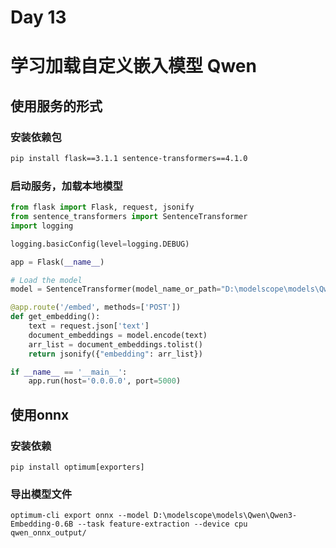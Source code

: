 # Day 13

# 学习加载自定义嵌入模型 Qwen

## 使用服务的形式

### 安装依赖包
```bash
pip install flask==3.1.1 sentence-transformers==4.1.0
```

### 启动服务，加载本地模型
```python
from flask import Flask, request, jsonify
from sentence_transformers import SentenceTransformer
import logging

logging.basicConfig(level=logging.DEBUG)

app = Flask(__name__)

# Load the model
model = SentenceTransformer(model_name_or_path="D:\modelscope\models\Qwen\Qwen3-Embedding-0.6B")

@app.route('/embed', methods=['POST'])
def get_embedding():
    text = request.json['text']
    document_embeddings = model.encode(text)
    arr_list = document_embeddings.tolist()
    return jsonify({"embedding": arr_list})

if __name__ == '__main__':
    app.run(host='0.0.0.0', port=5000)
```

## 使用onnx

### 安装依赖
```shell
pip install optimum[exporters]
```

### 导出模型文件
```shell
optimum-cli export onnx --model D:\modelscope\models\Qwen\Qwen3-Embedding-0.6B --task feature-extraction --device cpu qwen_onnx_output/
```